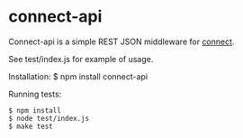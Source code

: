 # connect-api

 Connect-api is a simple REST JSON middleware for [connect](http://www.senchalabs.org/connect/).

 See test/index.js for example of usage.
 
 Installation:
    $ npm install connect-api 
 
 Running tests:

    $ npm install
    $ node test/index.js
    $ make test 
